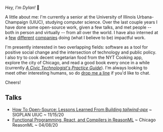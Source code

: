 _Hey, I'm Dylan!_ 👋

A little about me: I'm currently a senior at the University of Illinois
Urbana-Champaign (UIUC), studying computer science. Over the last couple years I have done some open-source
work, given a few talks, and met people -- both
in person and virtually -- from all over the world. I have also interned at
a [few](https://flexport.com) [different](https://draftbit.com)
[companies](https://relativity.com) doing (what I believe to be) impactful work.

I'm presently interested in two overlapping fields: software as a tool for
positive social change and the intersection of technology and public policy.
I also try to cook decent vegetarian food from the NYT Cooking app, explore the
city of Chicago, and read a good book every once in a while (currently [_A Civic
Technologist's Practice Guide_](https://www.indiebound.org/book/9781735286501)).
I'm always looking to meet other interesting humans, so do [drop me a line](mailto:dylanirlbeck@gmail.com) if
you'd like to chat.

Cheers!

## Talks

- [How To Open-Source: Lessons Learned From Building _tailwind-ppx_](https://youtu.be/_bQ3XI6pC-4) ~ SIGPLAN UIUC ~ 11/15/20
- [Functional Programming, React, and Compilers in ReasonML](https://youtu.be/jaSMp6aoHmU) ~ Chicago ReasonML ~ 04/08/20
